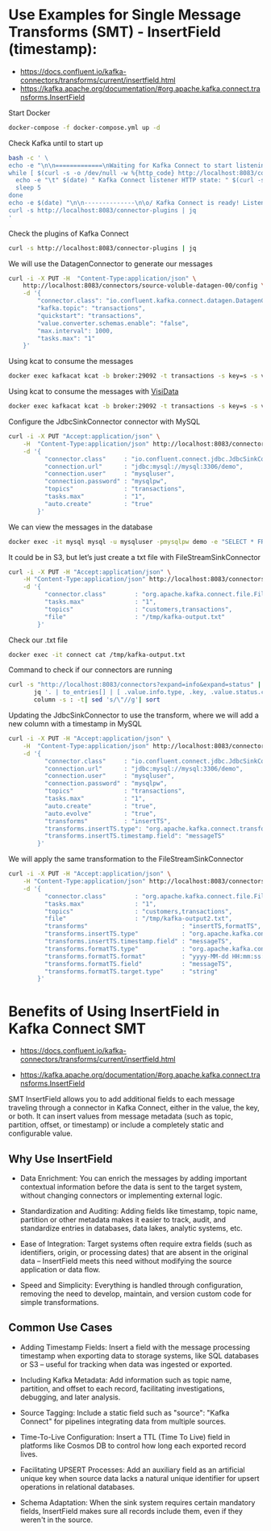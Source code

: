 <!--
This README documents the use of Kafka Connect for data integration between Kafka and other systems, including MySQL and local files. The main topics covered are:

Checking the available plugins in Kafka Connect.

Using the Datagen Connector to generate mock messages in the transactions topic.

Consuming Kafka messages using kcat, with an option to visualize via VisiData.

Configuring the JdbcSinkConnector to persist data from the transactions topic into a MySQL table, including data query commands.

Alternative method for data persistence to a text file using the FileStreamSinkConnector.

Command to list and check the status of configured connectors.

Examples of using Single Message Transforms (SMTs) to add and format timestamp fields in messages before persisting them to MySQL or a file.

These examples facilitate understanding and practice with data integration using Kafka Connect, demonstrating steps from generation through consumption and persistence of data, including intermediate transformations.
-->

# Use Examples for Single Message Transforms (SMT) - InsertField (timestamp):

- https://docs.confluent.io/kafka-connectors/transforms/current/insertfield.html
- https://kafka.apache.org/documentation/#org.apache.kafka.connect.transforms.InsertField 

Start Docker

```bash
docker-compose -f docker-compose.yml up -d
```

Check Kafka until to start up

```bash
bash -c ' \
echo -e "\n\n=============\nWaiting for Kafka Connect to start listening on localhost ⏳\n=============\n"
while [ $(curl -s -o /dev/null -w %{http_code} http://localhost:8083/connectors) -ne 200 ] ; do
  echo -e "\t" $(date) " Kafka Connect listener HTTP state: " $(curl -s -o /dev/null -w %{http_code} http://localhost:8083/connectors) " (waiting for 200)"
  sleep 5
done
echo -e $(date) "\n\n--------------\n\o/ Kafka Connect is ready! Listener HTTP state: " $(curl -s -o /dev/null -w %{http_code} http://localhost:8083/connectors) "\n--------------\n"
curl -s http://localhost:8083/connector-plugins | jq
'
```

Check the plugins of Kafka Connect

```bash
curl -s http://localhost:8083/connector-plugins | jq 
```

We will use the DatagenConnector to generate our messages

```bash
curl -i -X PUT -H  "Content-Type:application/json" \
    http://localhost:8083/connectors/source-voluble-datagen-00/config \
    -d '{
        "connector.class": "io.confluent.kafka.connect.datagen.DatagenConnector",
        "kafka.topic": "transactions",
        "quickstart": "transactions",
        "value.converter.schemas.enable": "false",
        "max.interval": 1000,
        "tasks.max": "1"
    }'
```

Using kcat to consume the messages

```bash
docker exec kafkacat kcat -b broker:29092 -t transactions -s key=s -s value=avro -r http://schema-registry:8081
```

Using kcat to consume the messages with [VisiData](https://www.visidata.org/)

```bash
docker exec kafkacat kcat -b broker:29092 -t transactions -s key=s -s value=avro -r http://schema-registry:8081 -C -e -o-100 | vd --filetype jsonl
```

Configure the JdbcSinkConnector connector with MySQL

```bash
curl -i -X PUT "Accept:application/json" \
    -H  "Content-Type:application/json" http://localhost:8083/connectors/sink-jdbc-mysql-00/config \
    -d '{
          "connector.class"     : "io.confluent.connect.jdbc.JdbcSinkConnector",
          "connection.url"      : "jdbc:mysql://mysql:3306/demo",
          "connection.user"     : "mysqluser",
          "connection.password" : "mysqlpw",
          "topics"              : "transactions",
          "tasks.max"           : "1",
          "auto.create"         : "true"
        }'
```

We can view the messages in the database

```bash
docker exec -it mysql mysql -u mysqluser -pmysqlpw demo -e "SELECT * FROM transactions;"
```

It could be in S3, but let’s just create a txt file with FileStreamSinkConnector
```bash
curl -i -X PUT -H "Accept:application/json" \
    -H "Content-Type:application/json" http://localhost:8083/connectors/sink-filestream-00/config \
    -d '{
          "connector.class"        : "org.apache.kafka.connect.file.FileStreamSinkConnector",
          "tasks.max"              : "1",
          "topics"                 : "customers,transactions",
          "file"                   : "/tmp/kafka-output.txt"
        }'
```

Check our .txt file

```bash
docker exec -it connect cat /tmp/kafka-output.txt
```

Command to check if our connectors are running

```bash
curl -s "http://localhost:8083/connectors?expand=info&expand=status" | \
       jq '. | to_entries[] | [ .value.info.type, .key, .value.status.connector.state,.value.status.tasks[].state,.value.info.config."connector.class"]|join(":|:")' | \
       column -s : -t| sed 's/\"//g'| sort
```

Updating the JdbcSinkConnector to use the transform, where we will add a new column with a timestamp in MySQL

```bash
curl -i -X PUT -H "Accept:application/json" \
    -H  "Content-Type:application/json" http://localhost:8083/connectors/sink-jdbc-mysql-00/config \
    -d '{
          "connector.class"     : "io.confluent.connect.jdbc.JdbcSinkConnector",
          "connection.url"      : "jdbc:mysql://mysql:3306/demo",
          "connection.user"     : "mysqluser",
          "connection.password" : "mysqlpw",
          "topics"              : "transactions",
          "tasks.max"           : "1",
          "auto.create"         : "true",
          "auto.evolve"         : "true",
          "transforms"          : "insertTS",
          "transforms.insertTS.type": "org.apache.kafka.connect.transforms.InsertField$Value",
          "transforms.insertTS.timestamp.field": "messageTS"
        }'
```

We will apply the same transformation to the FileStreamSinkConnector

```bash
curl -i -X PUT -H "Accept:application/json" \
    -H "Content-Type:application/json" http://localhost:8083/connectors/sink-filestream-00/config \
    -d '{
          "connector.class"        : "org.apache.kafka.connect.file.FileStreamSinkConnector",
          "tasks.max"              : "1",
          "topics"                 : "customers,transactions",
          "file"                   : "/tmp/kafka-output2.txt",
          "transforms"                          : "insertTS,formatTS",
          "transforms.insertTS.type"            : "org.apache.kafka.connect.transforms.InsertField$Value",
          "transforms.insertTS.timestamp.field" : "messageTS",
          "transforms.formatTS.type"            : "org.apache.kafka.connect.transforms.TimestampConverter$Value",
          "transforms.formatTS.format"          : "yyyy-MM-dd HH:mm:ss:SSS",
          "transforms.formatTS.field"           : "messageTS",
          "transforms.formatTS.target.type"     : "string"
        }'
```
# Benefits of Using InsertField in Kafka Connect SMT

- https://docs.confluent.io/kafka-connectors/transforms/current/insertfield.html

- https://kafka.apache.org/documentation/#org.apache.kafka.connect.transforms.InsertField

SMT InsertField allows you to add additional fields to each message traveling through a connector in Kafka Connect, either in the value, the key, or both. It can insert values from message metadata (such as topic, partition, offset, or timestamp) or include a completely static and configurable value.

## Why Use InsertField
- Data Enrichment: You can enrich the messages by adding important contextual information before the data is sent to the target system, without changing connectors or implementing external logic.

- Standardization and Auditing: Adding fields like timestamp, topic name, partition or other metadata makes it easier to track, audit, and standardize entries in databases, data lakes, analytic systems, etc.

- Ease of Integration: Target systems often require extra fields (such as identifiers, origin, or processing dates) that are absent in the original data – InsertField meets this need without modifying the source application or data flow.

- Speed and Simplicity: Everything is handled through configuration, removing the need to develop, maintain, and version custom code for simple transformations.

## Common Use Cases
- Adding Timestamp Fields: Insert a field with the message processing timestamp when exporting data to storage systems, like SQL databases or S3 – useful for tracking when data was ingested or exported.

- Including Kafka Metadata: Add information such as topic name, partition, and offset to each record, facilitating investigations, debugging, and later analysis.

- Source Tagging: Include a static field such as "source": "Kafka Connect" for pipelines integrating data from multiple sources.

- Time-To-Live Configuration: Insert a TTL (Time To Live) field in platforms like Cosmos DB to control how long each exported record lives.

- Facilitating UPSERT Processes: Add an auxiliary field as an artificial unique key when source data lacks a natural unique identifier for upsert operations in relational databases.

- Schema Adaptation: When the sink system requires certain mandatory fields, InsertField makes sure all records include them, even if they weren't in the source.
